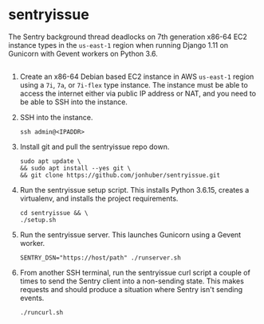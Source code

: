 # sentryissue

The Sentry background thread deadlocks on 7th generation x86-64 EC2 instance types in the `us-east-1` region when running Django 1.11 on Gunicorn with Gevent workers on Python 3.6.

## 

1. Create an x86-64 Debian based EC2 instance in AWS `us-east-1` region using a `7i`, `7a`, or `7i-flex` type instance. The instance must be able to access the internet either via public IP address or NAT, and you need to be able to SSH into the instance.

2. SSH into the instance.

    ```
    ssh admin@<IPADDR>
    ```

3. Install git and pull the sentryissue repo down.

    ```
    sudo apt update \
    && sudo apt install --yes git \
    && git clone https://github.com/jonhuber/sentryissue.git
    ```

4. Run the sentryissue setup script. This installs Python 3.6.15, creates a virtualenv, and installs the project requirements.

    ```
    cd sentryissue && \
    ./setup.sh
    ```

5. Run the sentryissue server. This launches Gunicorn using a Gevent worker.

    ```
    SENTRY_DSN="https://host/path" ./runserver.sh
    ```

6. From another SSH terminal, run the sentryissue curl script a couple of times to send the Sentry client into a non-sending state. This makes requests and should produce a situation where Sentry isn't sending events.

    ```
    ./runcurl.sh
    ```
